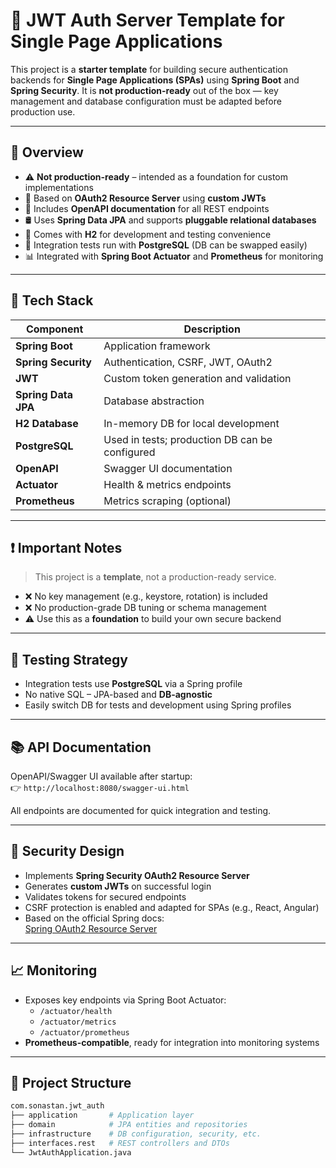 # 🔐 JWT Auth Server Template for Single Page Applications

This project is a **starter template** for building secure authentication backends for **Single Page Applications (SPAs)** using **Spring Boot** and **Spring Security**. It is **not production-ready** out of the box — key management and database configuration must be adapted before production use.

---

## 🚀 Overview

- ⚠️ **Not production-ready** – intended as a foundation for custom implementations
- 🔐 Based on **OAuth2 Resource Server** using **custom JWTs**
- 📄 Includes **OpenAPI documentation** for all REST endpoints
- 🛢️ Uses **Spring Data JPA** and supports **pluggable relational databases**
- 💾 Comes with **H2** for development and testing convenience
- 🧪 Integration tests run with **PostgreSQL** (DB can be swapped easily)
- 📊 Integrated with **Spring Boot Actuator** and **Prometheus** for monitoring

---

## 🧱 Tech Stack

| Component           | Description                                      |
|---------------------|--------------------------------------------------|
| **Spring Boot**     | Application framework                            |
| **Spring Security** | Authentication, CSRF, JWT, OAuth2                |
| **JWT**             | Custom token generation and validation           |
| **Spring Data JPA** | Database abstraction                             |
| **H2 Database**     | In-memory DB for local development               |
| **PostgreSQL**      | Used in tests; production DB can be configured   |
| **OpenAPI**         | Swagger UI documentation                         |
| **Actuator**        | Health & metrics endpoints                       |
| **Prometheus**      | Metrics scraping (optional)                      |

---

## ❗ Important Notes

> This project is a **template**, not a production-ready service.

- ❌ No key management (e.g., keystore, rotation) is included
- ❌ No production-grade DB tuning or schema management
- ⚠️ Use this as a **foundation** to build your own secure backend

---

## 🧪 Testing Strategy

- Integration tests use **PostgreSQL** via a Spring profile
- No native SQL – JPA-based and **DB-agnostic**
- Easily switch DB for tests and development using Spring profiles

---

## 📚 API Documentation

OpenAPI/Swagger UI available after startup:  
👉 `http://localhost:8080/swagger-ui.html`

All endpoints are documented for quick integration and testing.

---

## 🔐 Security Design

- Implements **Spring Security OAuth2 Resource Server**
- Generates **custom JWTs** on successful login
- Validates tokens for secured endpoints
- CSRF protection is enabled and adapted for SPAs (e.g., React, Angular)
- Based on the official Spring docs:  
  [Spring OAuth2 Resource Server](https://docs.spring.io/spring-security/reference/servlet/oauth2/index.html#oauth2-resource-server)

---

## 📈 Monitoring

- Exposes key endpoints via Spring Boot Actuator:
  - `/actuator/health`
  - `/actuator/metrics`
  - `/actuator/prometheus`
- **Prometheus-compatible**, ready for integration into monitoring systems

---

## 📂 Project Structure

```bash
com.sonastan.jwt_auth
├── application       # Application layer
├── domain            # JPA entities and repositories
├── infrastructure    # DB configuration, security, etc.
├── interfaces.rest   # REST controllers and DTOs
└── JwtAuthApplication.java
